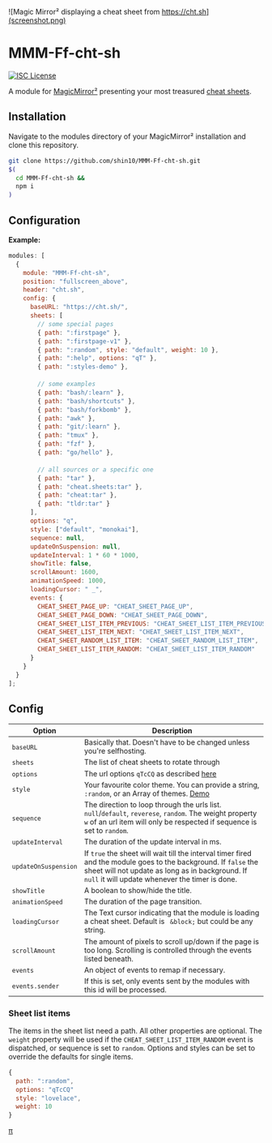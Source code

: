 ![Magic Mirror² displaying a cheat sheet from https://cht.sh](screenshot.png)

# MMM-Ff-cht-sh

[![ISC License](https://img.shields.io/badge/license-ISC-blue.svg)](https://choosealicense.com/licenses/isc)

A module for [MagicMirror²](https://github.com/MichMich/MagicMirror) presenting your most treasured [cheat sheets](https://cht.sh).

## Installation

Navigate to the modules directory of your MagicMirror² installation and clone this repository.

```sh
git clone https://github.com/shin10/MMM-Ff-cht-sh.git
$(
  cd MMM-Ff-cht-sh &&
  npm i
)
```

## Configuration

**Example:**

```js
modules: [
  {
    module: "MMM-Ff-cht-sh",
    position: "fullscreen_above",
    header: "cht.sh",
    config: {
      baseURL: "https://cht.sh/",
      sheets: [
        // some special pages
        { path: ":firstpage" },
        { path: ":firstpage-v1" },
        { path: ":random", style: "default", weight: 10 },
        { path: ":help", options: "qT" },
        { path: ":styles-demo" },

        // some examples
        { path: "bash/:learn" },
        { path: "bash/shortcuts" },
        { path: "bash/forkbomb" },
        { path: "awk" },
        { path: "git/:learn" },
        { path: "tmux" },
        { path: "fzf" },
        { path: "go/hello" },

        // all sources or a specific one
        { path: "tar" },
        { path: "cheat.sheets:tar" },
        { path: "cheat:tar" },
        { path: "tldr:tar" }
      ],
      options: "q",
      style: ["default", "monokai"],
      sequence: null,
      updateOnSuspension: null,
      updateInterval: 1 * 60 * 1000,
      showTitle: false,
      scrollAmount: 1600,
      animationSpeed: 1000,
      loadingCursor: " _",
      events: {
        CHEAT_SHEET_PAGE_UP: "CHEAT_SHEET_PAGE_UP",
        CHEAT_SHEET_PAGE_DOWN: "CHEAT_SHEET_PAGE_DOWN",
        CHEAT_SHEET_LIST_ITEM_PREVIOUS: "CHEAT_SHEET_LIST_ITEM_PREVIOUS",
        CHEAT_SHEET_LIST_ITEM_NEXT: "CHEAT_SHEET_LIST_ITEM_NEXT",
        CHEAT_SHEET_RANDOM_LIST_ITEM: "CHEAT_SHEET_RANDOM_LIST_ITEM",
        CHEAT_SHEET_LIST_ITEM_RANDOM: "CHEAT_SHEET_LIST_ITEM_RANDOM"
      }
    }
  }
];
```

## Config

| **Option**           | **Description**                                                                                                                                                                                                        |
| -------------------- | ---------------------------------------------------------------------------------------------------------------------------------------------------------------------------------------------------------------------- |
| `baseURL`            | Basically that. Doesn't have to be changed unless you're selfhosting.                                                                                                                                                  |
| `sheets`             | The list of cheat sheets to rotate through                                                                                                                                                                             |
| `options`            | The url options `qTcCQ` as described [here](https://cht.sh/:help)                                                                                                                                                      |
| `style`              | Your favourite color theme. You can provide a string, `:random`, or an Array of themes. [Demo](https://cht.sh/:styles-demo)                                                                                            |
| `sequence`           | The direction to loop through the urls list. `null`/`default`, `reverese`, `random`. The weight property `w` of an url item will only be respected if sequence is set to `random`.                                     |
| `updateInterval`     | The duration of the update interval in ms.                                                                                                                                                                             |
| `updateOnSuspension` | If `true` the sheet will wait till the interval timer fired and the module goes to the background. If `false` the sheet will not update as long as in background. If `null` it will update whenever the timer is done. |
| `showTitle`          | A boolean to show/hide the title.                                                                                                                                                                                      |
| `animationSpeed`     | The duration of the page transition.                                                                                                                                                                                   |
| `loadingCursor`      | The Text cursor indicating that the module is loading a cheat sheet. Default is ` &block;` but could be any string.                                                                                                    |
| `scrollAmount`       | The amount of pixels to scroll up/down if the page is too long. Scrolling is controlled through the events listed beneath.                                                                                             |
| `events`             | An object of events to remap if necessary.                                                                                                                                                                             |
| `events.sender`      | If this is set, only events sent by the modules with this id will be processed.                                                                                                                                        |

### Sheet list items

The items in the sheet list need a path. All other properties are optional. The `weight` property will be used if the `CHEAT_SHEET_LIST_ITEM_RANDOM` event is dispatched, or sequence is set to `random`. Options and styles can be set to override the defaults for single items.

```js
{
  path: ":random",
  options: "qTcCQ"
  style: "lovelace",
  weight: 10
}
```

[&pi;](https://www.youtube.com/watch?v=dQw4w9WgXcQ)
